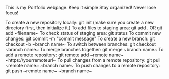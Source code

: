 This is my Portfolio webpage.
Keep it simple
Stay organized!
Never lose focus!

<!-- Notes on Git and Github on Git bash -->
To create a new repository locally: git init (make sure you create a new directory first, then initialize it.)
To add files to staging area: git add .  OR   git add ~filename~
To check status of staging area: git status
To commit new changes: git commit -m "commit message"
To create a new branch: git checkout -b ~branch name~
To switch between branches: git checkout ~branch name~
To merge branches together: git merge ~branch name~
To add a remote repository: git remote add ~remote name~ ~https://yourremoteurl~
To pull changes from a remote repository: git pull ~remote name~ ~branch name~
To push changes to a remote repository: git push ~remote name~ ~branch name~
